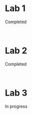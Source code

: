 <H1>Lab 1</H1>
<P>Completed</P>
<br>
<H1>Lab 2</H1>
<P>Completed</P>
<br>
<H1>Lab 3</H1>
<P>In progress</P>
